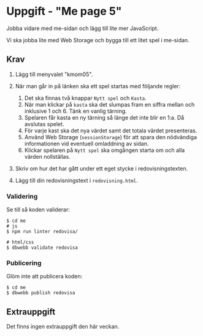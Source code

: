 # Uppgift - "Me page 5"

Jobba vidare med me-sidan och lägg till lite mer JavaScript.

Vi ska jobba lite med Web Storage och bygga till ett litet spel i me-sidan.

## Krav

1. Lägg till menyvalet "kmom05".

1. När man går in på länken ska ett spel startas med följande regler:

   1. Det ska finnas två knappar `Nytt spel` och `Kasta`.
   1. När man klickar på `kasta` ska det slumpas fram en siffra mellan och inklusive 1 och 6. Tänk en vanlig tärning.
   1. Spelaren får kasta en ny tärning så länge det inte blir en 1:a. Då avslutas spelet.
   1. För varje kast ska det nya värdet samt det totala värdet presenteras.
   1. Använd Web Storage (`sessionStorage`) för att spara den nödvändiga informationen vid eventuell omladdning av sidan.
   1. Klickar spelaren på `Nytt spel` ska omgången starta om och alla värden nollställas.

1. Skriv om hur det har gått under ett eget stycke i redovisningstexten.

1. Lägg till din redovisningstext i `redovisning.html`.

### Validering

Se till så koden validerar:

```console
$ cd me
# js
$ npm run linter redovisa/

# html/css
$ dbwebb validate redovisa
```

### Publicering

Glöm inte att publicera koden:

```console
$ cd me
$ dbwebb publish redovisa
```

## Extrauppgift

Det finns ingen extrauppgift den här veckan.
